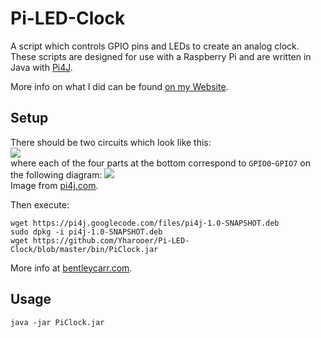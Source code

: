 Pi-LED-Clock
============

A script which controls GPIO pins and LEDs to create an analog clock. These scripts are designed for use with a Raspberry Pi and are written in Java with <a href="http://pi4j.com">Pi4J</a>.

More info on what I did can be found <a href="http://bentleycarr.com/tech/ledclock.html">on my Website</a>.

## Setup ##
There should be two circuits which look like this:  
<img xlink:href="http://bentleycarr.com/res_local/tech/clock_charlieplexing.svg" src="http://bentleycarr.com/res_local/tech/clock_charlieplexing.svg" />  
where each of the four parts at the bottom correspond to `GPIO0`-`GPIO7` on the following diagram:
<img src="http://pi4j.com/images/p1header.png" />  
Image from <a href="http://pi4j.com/usage#Pin_Numbering">pi4j.com</a>.  
  
Then execute:

    wget https://pi4j.googlecode.com/files/pi4j-1.0-SNAPSHOT.deb
    sudo dpkg -i pi4j-1.0-SNAPSHOT.deb
    wget https://github.com/Yharooer/Pi-LED-Clock/blob/master/bin/PiClock.jar
  

More info at <a href="http://bentleycarr.com/tech/ledclock.html">bentleycarr.com</a>.
## Usage ##
    java -jar PiClock.jar
